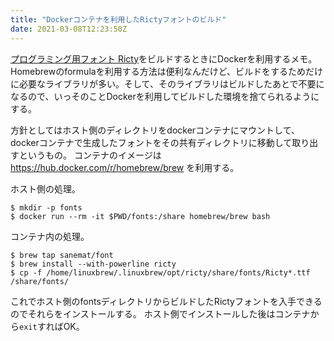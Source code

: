 ```yaml
---
title: "Dockerコンテナを利用したRictyフォントのビルド"
date: 2021-03-08T12:23:50Z
---
```


[プログラミング用フォント Ricty](https://rictyfonts.github.io)をビルドするときにDockerを利用するメモ。
Homebrewのformulaを利用する方法は便利なんだけど、ビルドをするためだけに必要なライブラリが多い。そして、そのライブラリはビルドしたあとで不要になるので、いっそのことDockerを利用してビルドした環境を捨てられるようにする。

<!--more-->

方針としてはホスト側のディレクトリをdockerコンテナにマウントして、dockerコンテナで生成したフォントをその共有ディレクトリに移動して取り出すというもの。
コンテナのイメージは https://hub.docker.com/r/homebrew/brew  を利用する。

ホスト側の処理。

```shell
$ mkdir -p fonts
$ docker run --rm -it $PWD/fonts:/share homebrew/brew bash
```

コンテナ内の処理。

```shell
$ brew tap sanemat/font
$ brew install --with-powerline ricty
$ cp -f /home/linuxbrew/.linuxbrew/opt/ricty/share/fonts/Ricty*.ttf /share/fonts/
```

これでホスト側のfontsディレクトリからビルドしたRictyフォントを入手できるのでそれらをインストールする。
ホスト側でインストールした後はコンテナから`exit`すればOK。